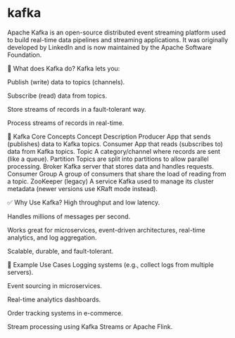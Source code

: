 # kafka

Apache Kafka is an open-source distributed event streaming platform used to build real-time data pipelines and streaming applications. It was originally developed by LinkedIn and is now maintained by the Apache Software Foundation.

🔧 What does Kafka do?
Kafka lets you:

Publish (write) data to topics (channels).

Subscribe (read) data from topics.

Store streams of records in a fault-tolerant way.

Process streams of records in real-time.

🔁 Kafka Core Concepts
Concept	Description
Producer	App that sends (publishes) data to Kafka topics.
Consumer	App that reads (subscribes to) data from Kafka topics.
Topic	A category/channel where records are sent (like a queue).
Partition	Topics are split into partitions to allow parallel processing.
Broker	Kafka server that stores data and handles requests.
Consumer Group	A group of consumers that share the load of reading from a topic.
ZooKeeper (legacy)	A service Kafka used to manage its cluster metadata (newer versions use KRaft mode instead).

✅ Why Use Kafka?
High throughput and low latency.

Handles millions of messages per second.

Works great for microservices, event-driven architectures, real-time analytics, and log aggregation.

Scalable, durable, and fault-tolerant.

📌 Example Use Cases
Logging systems (e.g., collect logs from multiple servers).

Event sourcing in microservices.

Real-time analytics dashboards.

Order tracking systems in e-commerce.

Stream processing using Kafka Streams or Apache Flink.


